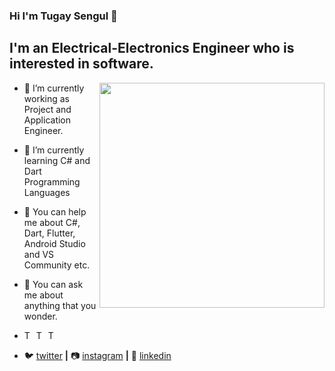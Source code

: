 ### Hi I'm Tugay Sengul 👋
 ## I'm an Electrical-Electronics Engineer who is interested in software. 
 
  <img align="right" width="360" eight="360" frameBorder="0" src="https://media.giphy.com/media/PmAjqmm4beKervYzFr/giphy.gif" />
   
- 🔭 I’m currently working as Project and Application Engineer.
- 🌱 I’m currently learning C# and Dart Programming Languages
- 🤔  You can help me about C#, Dart, Flutter, Android Studio and VS Community etc.
- 💬 You can ask me about anything that you wonder.

- <a href="https://github.com/Tgsngl"><img align="left" alt="Tugay Sengul's Github" width="16px" src="https://cdn.jsdelivr.net/npm/simple-icons@v3/icons/github.svg" />
 </a><a href="https://www.facebook.com/Thend3/"><img align="left" alt="Tugay Sengul's Facebook" width="16px" src="https://cdn.jsdelivr.net/npm/simple-icons@v3/icons/facebook.svg" /></a><a href="tgysngll@gmail.com"><img align="left" alt="Tugay Sengul's Facebook" width="16px" src="https://cdn.jsdelivr.net/npm/simple-icons@3.13.0/icons/mail-dot-ru.svg" /></a><br/>
   
- 🐦 [twitter][twitter] **|** 📷 [instagram][instagram] **|** 👔 [linkedin][linkedin]
  
 


 [twitter]: https://twitter.com/Tgysngll
 [instagram]: https://www.instagram.com/tgysngl
 [linkedin]: https://www.linkedin.com/in/tgysngl

  

   
  


 





